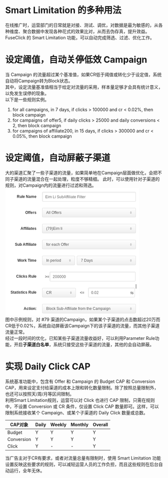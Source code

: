 # Smart Limitation 的多种用法
在线推广时，运营部门的日常就是对接、测试、调优，对数据是最为敏感的，从各种维度、聚合数据中发现各种花式的效果比对，从而去伪存真，提升效益。
FuseClick 的 Smart Limitation 功能，可以自动完成筛选、过滤、优化工作。

# 设定阈值，自动关停低效 Campaign
当 Campaign 的流量超过某个基准值，如果CR低于阈值或转化少于设定值，系统自动将Campaign转为Block状态。   
其中，设定流量基准值相当于给定对流量的采用，样本量足够才会具有统计意义，以免发生误停的现象。  
以下是一些规则实例。  
1. for all campaigns, in 7 days, if clicks > 100000 and cr < 0.02%, then block campaign  
2. for campaigns of offer5, if daily clicks > 25000 and daily conversions < 2, then block campaign  
3. for campaigns of affiliate200, in 15 days, if clicks > 300000 and cr < 0.05%, then block campaign

# 设定阈值，自动屏蔽子渠道
大的渠道汇聚了一些子渠道的流量，如果简单地在Campaign层面做优化，会把不同子渠道的流量混合在一起处理，粒度不够精细。 
此时，可以使用针对子渠道的规则，对Campaign内的流量进行过滤和筛选。    
![smart_limitation_sub_affiliate_rule](../image/smart_limitation_sub_affiliate_rule.png)    
图中示例规则，对 #79 渠道的Campaign，如果某个子渠道的点击数超过20万而CR低于0.02%，系统自动屏蔽该Campaign下的该子渠道的流量，而其他子渠道流量正常。  
经过一段时间的优化，已知某些子渠道流量收益好，可以利用Parameter Rule功能，开启**子渠道白名单**，系统只接受这些子渠道的流量，其他的会自动屏蔽。

# 实现 Daily Click CAP
系统基准功能中，包含有 Offer 和 Campaign 的 Budget CAP 和 Conversion CAP，用来设定支付给渠道的成本上限和转化数量限制。除了按照总量限制外，也还可以按照天/周/月等区间限制。  
利用Smart Limitation规则，运营可以对 Click 也进行 CAP 限制，只需在规则中，不设置 Conversion 或 CR 条件，仅设置 Click CAP 数量即可。这样，可以限制系统接收某个 Campaign、或某个子渠道的 Daily Click 数量或总数。   

|CAP对象|Daily|Weekly|Monthly|Overall|    
| --- | --- | --- | --- | --- |  
|Budget|Y|Y|Y|Y|    
|Conversion|Y|Y|Y|Y|    
|Click|Y|-|-|Y|
  
当广告主对于CR有要求，或者对流量总量有限制时，使用 Smart Limitation 功能设置反映这些要求的规则，可以减轻运营人员的工作负担，而且这些规则在后台自动运行，全年无休。  




